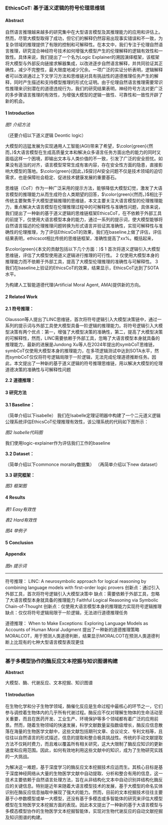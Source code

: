 ### EthicsCoT: 基于道义逻辑的符号伦理思维链

#### Abstract
自然语言推理越来越多的研究集中在大型语言模型及其推理能力的应用和评估上。然而，尽管大模型取得了成功，但它们的解释仍然容易出现事实错误和不一致，为复杂领域的推理提供了有限的控制和可解释性。在本文中，我们专注于伦理自然语言推理，研究混合神经符号技术如何增强大模型产生的伦理解释的逻辑有效性和一致性。具体来说，我们提出了一个名为Logic Explainer的溯因演绎框架，该框架将大模型与外部反向链接求解器集成，以改进逐步自然语言解释，并共同验证其正确性，减少不完整性，最大限度地减少冗余。一项广泛的实证分析表明，逻辑解释者可以改进通过上下文学习方法和思维链对具有挑战性的道德推理任务产生的解释，同时产生描述和支持模型推理的形式化证明。由于伦理自然语言推理需要常识性推理来识别潜在的道德违规行为，我们的研究结果表明，神经符号方法对更广泛的多步骤语言推理的有效性，为增强大模型的逻辑一致性、可靠性和一致性开辟了新的机会。

#### 1 Introduction

*图1 介绍方法*

（还要介绍以下道义逻辑 Deontic logic）

 大模型的迅猛发展为实现通用人工智能(AGI)带来了希望，$\color{green}{然而，}$大语言模型在生成高质量文本和解决众多语言任务方面出色的能力的同时又面临这样一个困境，即输出文本与人类价值的不一致，引发了广泛的安全担忧。如果没有适当的对齐，语言模型常常生成有害内容，存在安全性方面的隐患，直接影响大模型的落地。$\color{green}{因此，}$探讨AI安全问题不仅是技术领域的迫切需求，也是保障社会稳定、促进技术健康发展的重要基石。
 
 思维链（CoT）作为一种广泛采用的提示方法，能够降低大模型幻觉，激发了大语言模型的推理能力从而生成符合人类期望的回答，$\color{green}{然而，}$相比于传统主要聚焦于大模型逻辑推理的思维链，本文主要关注大语言模型的伦理推理能力，重点解决大语言模型在伦理推理过程中的可解释性与准确性问题，具体来说，我们提出了一种新的基于道义逻辑的思维链框架EthicsCoT，在不依赖于外部工具的前提下，仅使用大语言模型本身的能力，通过一系列的提示词，使大模型能够将自然语言描述的伦理推理问题转换为形式语言并验证其准确性，实现可解释性与准确性的伦理推理，为了评估EthicsCoT的效果，我们在baseline上做了评估，评估结果表明，ethicscot相比传统的思维链框架，准确性提高了xx%。概括起来，
 
 $\color{green}{本文的贡献包括以下几个方面：}$
1 首次将道义逻辑引入大模型思维链，评估了大模型使用道义逻辑进行推理的可行性。
2 仅使用大模型本身的推理能力而不依赖于外部工具，提高了大模型伦理推理的准确性与可解释性。
3 我们在baseline上验证的EthicsCoT的效果，结果显示，EthicsCoT达到了SOTA水平。

为构建人工智能道德代理(Artificial Moral Agent, AMA)提供新的方向。

#### 2 Related Work

**2.1 符号推理：**

Olausson等人提出了LINC思维链，首次将符号逻辑引入大模型决策链中，通过一系列的提示词与外部工具使大模型具备一阶逻辑的推理能力。将符号逻辑引入大模型决策有两个优点：第一，增强了大模型决策的准确性，第二，提高了大模型决策的可解释性，然而，LINC需要依赖于外部工具，忽略了大语言模型本身就具备的推理能力，最新的进展是Jundong Xu等人在2024年提出的symbCoT思维链，symbCoT仅使用大模型本身的推理能力，在多项逻辑测试中达到SOTA水平，然而symbCoT仅仅将符号逻辑局限于一阶逻辑，无法完成伦理道德推断任务。因此，本文提出了一种新的基于道义逻辑的符号推理思维链，用以解决大模型的伦理道德决策的准确性与可解释性问题

**2.2 道德推理：**

#### 3 研究方法

**3.1 Baseline：**

（简单介绍以下isabelle）
我们在Isabelle定理证明器中构建了一个二元道义逻辑公理系统评估EthicsCoT伦理推理有效性，该公理系统的代码如下图所示：

*图2 Isabelle代码图*

我们使用logic-explainer作为评估我们工作的baseline

**3.2 Dataset：**

（简单介绍以下commonce morality数据集）
（再简单介绍以下new dataset）

**3.3 研究框架：**

*图3 框架图*

#### 4 Results

*表1 Easy有效性*

*表2 Hard有效性*

*图4 举例子*

#### 5 Conclusion

#### Appendix

*图n 提示词*

---

符号推理：
LINC: A neurosymbolic approach for logical reasoning by combining language models with first-order logic provers
创新点：通过引入外部工具，首次将符号逻辑引入大模型决策中
缺点：需要依赖于外部工具，忽略了大语言模型本身就具备的推理能力
Faithful Logical Reasoning via Symbolic Chain-of-Thought
创新点：仅使用大语言模型本身的推理能力实现符号逻辑推理
缺点：仅仅将符号逻辑局限于一阶逻辑，无法进行道德推理任务

道德推理：
When to Make Exceptions: Exploring Language Models as Accounts of Human Moral Judgment
提出了一种新的道德推理策略MORALCOT，用于预测人类道德判断，结果显示MORALCOT在预测人类道德判断上比现有的七种大型语言模型表现更佳

---

### **基于多模型协作的酶反应文本挖掘与知识图谱构建**

**Abstract**

大模型、酶、代谢反应、文本挖掘、知识图谱

#### **1 Introduction**

在生物化学和分子生物学领域，酶催化反应是生命过程中最核心的环节之一，它们参与调控着生物体内的几乎所有代谢过程。酶反应不仅对理解生物体的生命活动至关重要，而且在医药开发、工业生产、环境保护等多个领域都有着广泛的应用前景。然而，随着生物领域的快速发展，科学文献数量呈指数级增长，酶反应信息散落在海量的生物医学文献中，这些文献包括期刊文章、会议论文、专利文档等，且往往以自然语言的形式描述，信息的提取和整合极具挑战性。传统的手动文献提取方法不仅耗时费力，而且难以覆盖所有相关研究，这大大限制了酶反应知识的更新速度和应用范围。因此，如何有效地利用这些文献中的知识，成为了生物研究实践的一大挑战。

为解决这一难题，基于深度学习的酶反应文本挖掘技术应运而生。其核心目标是基于深度神经网络从大量的生物医学文献中自动提取、分析和整合有用的信息，这一技术主要依赖于自然语言处理方法，旨在从非结构化文本中自动识别并结构化酶反应的关键信息。特别是近年来随着大语言模型技术的发展，基于大模型的命名实体识别在酶反应信息抽取中展现了强大的能力。然而，目前的文本挖掘技术往往主要基于小参数模型或单一大模型，还没有基于多模态或多智能体的研究来评估大模型模型在生物医学文本挖掘方面的表现。因此本文提出了一种新的基于大语言模型与多模态模型协作的生物医学文本挖掘智能体，实现对生物代谢反应的自动文献挖掘及知识图谱的构建。